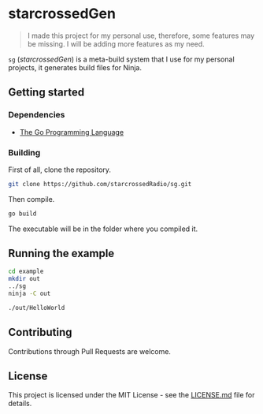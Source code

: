 # starcrossedGen

> I made this project for my personal use, therefore, some features may be missing. I will be adding more features as my need.

`sg` (*starcrossedGen*) is a meta-build system that I use for my personal projects, it generates build files for Ninja.

## Getting started

### Dependencies

+ [The Go Programming Language](https://golang.org/)

### Building

First of all, clone the repository.

```bash
git clone https://github.com/starcrossedRadio/sg.git
```

Then compile.

```bash
go build
```

The executable will be in the folder where you compiled it.

## Running the example

```bash
cd example
mkdir out
../sg
ninja -C out
```
```bash
./out/HelloWorld
```

## Contributing

Contributions through Pull Requests are welcome.

## License

This project is licensed under the MIT License - see the [LICENSE.md](LICENSE.md) file for details.
